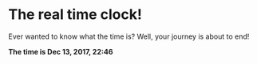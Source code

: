 # The real time clock!

Ever wanted to know what the time is? Well, your journey is about to end!

**The time is Dec 13, 2017, 22:46**